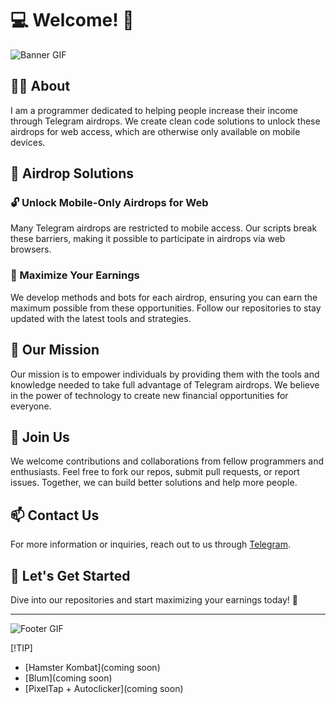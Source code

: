 # 💻 Welcome! 🚀

![Banner GIF](https://user-images.githubusercontent.com/74038190/212748830-4c709398-a386-4761-84d7-9e10b98fbe6e.gif)

## 👨‍💻 About

I am a programmer dedicated to helping people increase their income through Telegram airdrops. We create clean code solutions to unlock these airdrops for web access, which are otherwise only available on mobile devices.

## 📱 Airdrop Solutions

### 🔓 Unlock Mobile-Only Airdrops for Web

Many Telegram airdrops are restricted to mobile access. Our scripts break these barriers, making it possible to participate in airdrops via web browsers. 

### 💸 Maximize Your Earnings

We develop methods and bots for each airdrop, ensuring you can earn the maximum possible from these opportunities. Follow our repositories to stay updated with the latest tools and strategies.

## 🌟 Our Mission

Our mission is to empower individuals by providing them with the tools and knowledge needed to take full advantage of Telegram airdrops. We believe in the power of technology to create new financial opportunities for everyone.

## 🤝 Join Us

We welcome contributions and collaborations from fellow programmers and enthusiasts. Feel free to fork our repos, submit pull requests, or report issues. Together, we can build better solutions and help more people.

## 📫 Contact Us

For more information or inquiries, reach out to us through [Telegram](https://t.me/imBukayo).

## 🎉 Let's Get Started

Dive into our repositories and start maximizing your earnings today! 🚀

---

![Footer GIF](https://user-images.githubusercontent.com/74038190/212284158-e840e285-664b-44d7-b79b-e264b5e54825.gif)


[!TIP]

- [Hamster Kombat](coming soon)
- [Blum](coming soon)
- [PixelTap + Autoclicker](coming soon)

